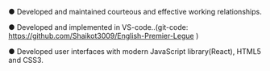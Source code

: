 
● Developed and maintained courteous and effective working relationships.

● Developed and implemented in VS-code..(git-code:
https://github.com/Shaikot3009/English-Premier-Legue )

● Developed user interfaces with modern JavaScript library(React),
HTML5 and CSS3.
